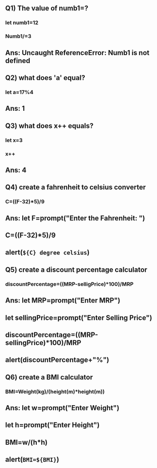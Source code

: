## Q1) The value of numb1=?
### let numb1=12
### Numb1/=3

## Ans: Uncaught ReferenceError: Numb1 is not defined
##
## Q2) what does 'a' equal?
### let a=17%4

## Ans: 1
##
## Q3) what does x++ equals?
### let x=3
### x++

## Ans: 4
##
## Q4) create a fahrenheit to celsius converter
### C=((F-32)*5)/9
## Ans:  let F=prompt("Enter the Fahrenheit: ")
 ##  C=((F-32)*5)/9
 ## alert(`${C} degree celsius`)
##
## Q5) create a discount percentage calculator
### discountPercentage=((MRP-selligPrice)*100)/MRP

## Ans:  let MRP=prompt("Enter MRP")
## let sellingPrice=prompt("Enter Selling Price")
## discountPercentage=((MRP-sellingPrice)*100)/MRP
## alert(discountPercentage+"%")
##
## Q6) create a BMI calculator
### BMI=Weight(kg)/(height(m)*height(m))

## Ans: let w=prompt("Enter Weight")
## let h=prompt("Enter Height")
## BMI=w/(h*h)
## alert(`BMI=${BMI}`) 
